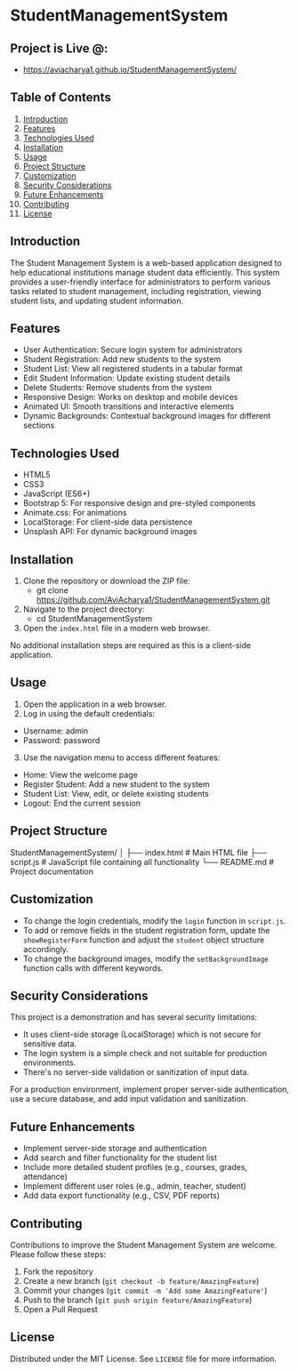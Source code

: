 # StudentManagementSystem

## Project is Live @:
   - https://aviacharya1.github.io/StudentManagementSystem/

## Table of Contents
1. [Introduction](#introduction)
2. [Features](#features)
3. [Technologies Used](#technologies-used)
4. [Installation](#installation)
5. [Usage](#usage)
6. [Project Structure](#project-structure)
7. [Customization](#customization)
8. [Security Considerations](#security-considerations)
9. [Future Enhancements](#future-enhancements)
10. [Contributing](#contributing)
11. [License](#license)

## Introduction

The Student Management System is a web-based application designed to help educational institutions manage student data efficiently. This system provides a user-friendly interface for administrators to perform various tasks related to student management, including registration, viewing student lists, and updating student information.

## Features

- User Authentication: Secure login system for administrators
- Student Registration: Add new students to the system
- Student List: View all registered students in a tabular format
- Edit Student Information: Update existing student details
- Delete Students: Remove students from the system
- Responsive Design: Works on desktop and mobile devices
- Animated UI: Smooth transitions and interactive elements
- Dynamic Backgrounds: Contextual background images for different sections

## Technologies Used

- HTML5
- CSS3
- JavaScript (ES6+)
- Bootstrap 5: For responsive design and pre-styled components
- Animate.css: For animations
- LocalStorage: For client-side data persistence
- Unsplash API: For dynamic background images

## Installation

1. Clone the repository or download the ZIP file:
   - git clone https://github.com/AviAcharya1/StudentManagementSystem.git
2. Navigate to the project directory:
   - cd StudentManagementSystem
3. Open the `index.html` file in a modern web browser.

No additional installation steps are required as this is a client-side application.

## Usage

1. Open the application in a web browser.
2. Log in using the default credentials:
- Username: admin
- Password: password
3. Use the navigation menu to access different features:
- Home: View the welcome page
- Register Student: Add a new student to the system
- Student List: View, edit, or delete existing students
- Logout: End the current session

## Project Structure
StudentManagementSystem/
│
├── index.html          # Main HTML file
├── script.js           # JavaScript file containing all functionality
└── README.md           # Project documentation

## Customization

- To change the login credentials, modify the `login` function in `script.js`.
- To add or remove fields in the student registration form, update the `showRegisterForm` function and adjust the `student` object structure accordingly.
- To change the background images, modify the `setBackgroundImage` function calls with different keywords.

## Security Considerations

This project is a demonstration and has several security limitations:

- It uses client-side storage (LocalStorage) which is not secure for sensitive data.
- The login system is a simple check and not suitable for production environments.
- There's no server-side validation or sanitization of input data.

For a production environment, implement proper server-side authentication, use a secure database, and add input validation and sanitization.

## Future Enhancements

- Implement server-side storage and authentication
- Add search and filter functionality for the student list
- Include more detailed student profiles (e.g., courses, grades, attendance)
- Implement different user roles (e.g., admin, teacher, student)
- Add data export functionality (e.g., CSV, PDF reports)

## Contributing

Contributions to improve the Student Management System are welcome. Please follow these steps:

1. Fork the repository
2. Create a new branch (`git checkout -b feature/AmazingFeature`)
3. Commit your changes (`git commit -m 'Add some AmazingFeature'`)
4. Push to the branch (`git push origin feature/AmazingFeature`)
5. Open a Pull Request

## License

Distributed under the MIT License. See `LICENSE` file for more information.
